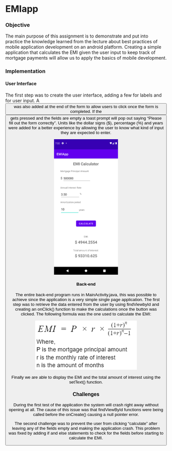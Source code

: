 # EMIapp

### Objective
The main purpose of this assignment is to demonstrate and put into practice the knowledge learned from the lecture about best practices of mobile application development on an android platform. Creating a simple application that calculates the EMI given the user input to keep track of mortgage payments will allow us to apply the basics of mobile development. 

### Implementation
#### User Interface
The first step was to create the user interface, adding a few <TextView> for labels and <EditText> for user input. A <button> was also added at the end of the form to allow users to click once the form is completed. If the <button> gets pressed and the fields are empty a toast prompt will pop out saying “Please fill out the form correctly”. Units like the dollar signs ($), percentage (%) and years were added for a better experience by allowing the user to know what kind of input they are expected to enter.

  <img src="/Screenshot_1633995165.png" width="200"/>

#### Back-end
The entire back-end program runs in MainActivity.java, this was possible to achieve since the application is a very simple single page application. 
The first step was to retrieve the data entered from the user by using findViewbyId and creating an onClick() function to make the calculations once the button was clicked. The following formula was the one used to calculate the EMI:
  
  ![emiformula](./emiformula.PNG)
  
  
Finally we are able to display the EMI and the total amount of interest using the setText() function.
  
### Challenges
During the first test of the application the system will crash right away without opening at all. The cause of this issue was that findViewById functions were being called before the onCreate() causing a null pointer error.
  
The second challenge was to prevent the user from clicking “calculate” after leaving any of the fields empty and making the application crash. This problem was fixed by adding if and else statements to check for the fields before starting to calculate the EMI.
